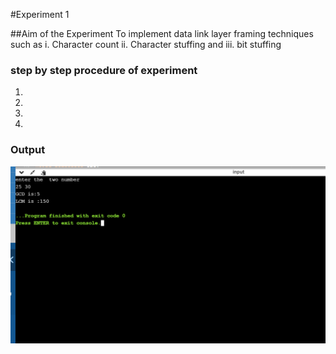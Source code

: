 #Experiment 1

##Aim of the Experiment
To implement data link layer framing techniques such as
i. Character count ii. Character stuffing and iii. bit stuffing

### step by step procedure of experiment
1.
2.
3.
4.


### Output

![output](img.png)
